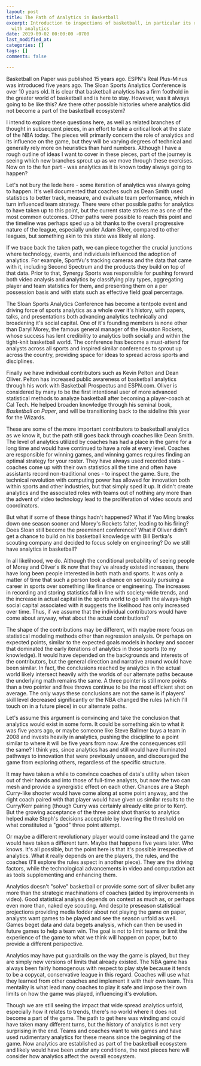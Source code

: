 ```yaml
---
layout: post
title: The Path of Analytics in Basketball
excerpt: Introduction to inspections of basketball, in particular its relationship
  with analytics
date: 2019-09-02 00:00:00 -0700
last_modified_at: 
categories: []
tags: []
comments: false

---
```

Basketball on Paper was published 15 years ago. ESPN's Real Plus-Minus was introduced five years ago. The Sloan Sports Analytics Conference is over 10 years old. It is clear that basketball analytics has a firm foothold in the greater world of basketball and is here to stay. However, was it always going to be like this? Are there other possible histories where analytics did not become a part of the basketball ecosystem?

I intend to explore these questions here, as well as related branches of thought in subsequent pieces, in an effort to take a critical look at the state of the NBA today. The pieces will primarily concern the role of analytics and its influence on the game, but they will be varying degrees of technical and generally rely more on heuristics than hard numbers. Although I have a rough outline of ideas I want to cover in these pieces, part of the journey is seeing which new branches sprout up as we move through these exercises. Now on to the fun part - was analytics as it is known today always going to happen?

Let's not bury the lede here - some iteration of analytics was always going to happen. It's well documented that coaches such as Dean Smith used statistics to better track, measure, and evaluate team performance, which in turn influenced team strategy. There were other possible paths for analytics to have taken up to this point, but the current state strikes me as one of the most common outcomes. Other paths were possible to reach this point and the timeline was perhaps sped up a bit thanks to the overall progressive nature of the league, especially under Adam Silver, compared to other leagues, but something akin to this state was likely all along.

If we trace back the taken path, we can piece together the crucial junctions where technology, events, and individuals influenced the adoption of analytics. For example, SportVu's tracking cameras and the data that came with it, including Second Spectrum and the products they build on top of that data. Prior to that, Synergy Sports was responsible for pushing forward both video analysis and analytics by classifying play types, aggregating player and team statistics for them, and presenting them on a per possession basis and with stats such as effective field goal percentage.

The Sloan Sports Analytics Conference has become a tentpole event and driving force of sports analytics as a whole over it's history, with papers, talks, and presentations both advancing analytics technically and broadening it's social capital. One of it's founding members is none other than Daryl Morey, the famous general manager of the Houston Rockets, whose success has lent credibility to analytics both socially and within the tight-knit basketball world. The conference has become a must-attend for analysts across all sports and inspired similar conferences to sprout up across the country, providing space for ideas to spread across sports and disciplines.

Finally we have individual contributors such as Kevin Pelton and Dean Oliver. Pelton has  increased public awareness of basketball analytics through his work with Basketball Prospectus and ESPN.com. Oliver is considered by many to be the first intentional user of more advanced statistical methods to analyze basketball after becoming a player-coach at Cal Tech. He helped broaden knowledge through his seminal book, _Basketball on Paper_, and will be transitioning back to the sideline this year for the Wizards.

These are some of the more important contributors to basketball analytics as we know it, but the path still goes back through coaches like Dean Smith. The level of analytics utilized by coaches has had a place in the game for a long time and would have continued to have a role at every level. Coaches are responsible for winning games, and winning games requires finding an optimal strategy for your roster. They have always used recorded stats - coaches come up with their own statistics all the time and often have assistants record non-traditional ones - to inspect the game. Sure, the technical revolution with computing power has allowed for innovation both within sports and other industries, but that simply sped it up. It didn't create analytics and the associated roles with teams out of nothing any more than the advent of video technology lead to the proliferation of video scouts and coordinators.

But what if some of these things hadn't happened? What if Yao Ming breaks down one season sooner and Morey's Rockets falter, leading to his firing? Does Sloan still become the preeminent conference? What if Oliver didn't get a chance to build on his basketball knowledge with Bill Bertka's scouting company and decided to focus solely on engineering? Do we still have analytics in basketball?

In all likelihood, we do. Although the conditional probability of seeing people of Morey and Oliver's ilk now that they've already existed increases, there have long been people interested in both math and sports. It was only a matter of time that such a person took a chance on seriously pursuing a career in sports over something like finance or engineering. The increases in recording and storing statistics fall in line with society-wide trends, and the increase in actual capital in the sports world to go with the always-high social capital associated with it suggests the likelihood has only increased over time. Thus, if we assume that the individual contributors would have come about anyway, what about the actual contributions?

The shape of the contributions may be different, with maybe more focus on statistical modeling methods other than regression analysis. Or perhaps on expected points, similar to the expected goals models in hockey and soccer that dominated the early iterations of analytics in those sports (to my knowledge). It would have depended on the backgrounds and interests of the contributors, but the general direction and narrative around would have been similar. In fact, the conclusions reached by analytics in the actual world likely intersect heavily with the worlds of our alternate paths because the underlying math remains the same. A three pointer is still more points than a two pointer and free throws continue to be the most efficient shot on average. The only ways these conclusions are not the same is if players' skill level decreased significantly or the NBA changed the rules (which I'll touch on in a future piece) in our alternate paths.

Let's assume this argument is convincing and take the conclusion that analytics would exist in some form. It could be something akin to what it was five years ago, or maybe someone like Steve Ballmer buys a team in 2008 and invests heavily in analytics, pushing the discipline to a point similar to where it will be five years from now. Are the consequences still the same? I think yes, since analytics has and still would have illuminated pathways to innovation that were previously unseen, and discouraged the game from exploring others, regardless of the specific structure.

It may have taken a while to convince coaches of data's utility when taken out of their hands and into those of full-time analysts, but now the two can mesh and provide a synergistic effect on each other. Chances are a Steph Curry-like shooter would have come along at some point anyway, and the right coach paired with that player would have given us similar results to the Curry/Kerr pairing (though Curry was certainly already elite prior to Kerr). But the growing acceptance of the three point shot thanks to analytics helped make  Steph's decisions acceptable by lowering the threshold on what constituted a "good" three point attempt.

Or maybe a different revolutionary player would come instead and the game would have taken a different turn. Maybe that happens five years later. Who knows. It's all possible, but the point here is that it's possible irrespective of analytics. What it really depends on are the players, the rules, and the coaches (I'll explore the rules aspect in another piece). They are the driving factors, while the technological advancements in video and computation act as tools supplementing and enhancing them.

Analytics doesn't "solve" basketball or provide some sort of silver bullet any more than the strategic machinations of coaches (aided by improvements in video). Good statistical analysis depends on context as much as, or perhaps even more than, naked eye scouting. And despite preseason statistical projections providing media fodder about not playing the game on paper, analysts want games to be played and see the season unfold as well. Games beget data and data begets analysis, which can then be used in future games to help a team win. The goal is not to limit teams or limit the experience of the game to what we think will happen on paper, but to provide a different perspective.

Analytics may have put guardrails on the way the game is played, but they are simply new versions of limits that already existed. The NBA game has always been fairly homogenous with respect to play style because it tends to be a copycat, conservative league in this regard. Coaches will use what they learned from other coaches and implement it with their own team. This mentality is what lead many coaches to play it safe and impose their own limits on how the game was played, influencing it's evolution. 

Though we are still seeing the impact that wide spread analytics unfold, especially how it relates to trends, there's no world where it does not become a part of the game. The path to get here was winding and could have taken many different turns, but the history of analytics is not very surprising in the end. Teams and coaches want to win games and have used rudimentary analytics for these means since the beginning of the game. Now analytics are established as part of the basketball ecosystem and likely would have been under any conditions, the next pieces here will consider how analytics affect the overall ecosystem.